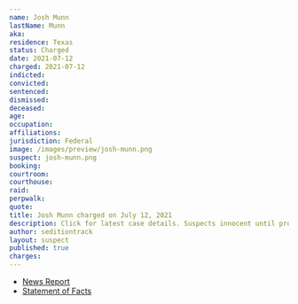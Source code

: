 ```yaml
---
name: Josh Munn
lastName: Munn
aka:
residence: Texas
status: Charged
date: 2021-07-12
charged: 2021-07-12
indicted:
convicted:
sentenced:
dismissed:
deceased:
age:
occupation:
affiliations:
jurisdiction: Federal
image: /images/preview/josh-munn.png
suspect: josh-munn.png
booking:
courtroom:
courthouse:
raid:
perpwalk:
quote:
title: Josh Munn charged on July 12, 2021
description: Click for latest case details. Suspects innocent until proven guilty.
author: seditiontrack
layout: suspect
published: true
charges:
---
```


- [News Report](https://www.cnn.com/2021/07/13/politics/munn-family-texas-us-capitol)
- [Statement of Facts](https://extremism.gwu.edu/sites/g/files/zaxdzs2191/f/Kristi%20Munn%20et%20al%20Statement%20of%20Facts.pdf)
